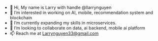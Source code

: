 - 👋 Hi, My name is Larry with handle @llarrynguyen
- 👀 I’m interested in working on AI, mobile, recommendation system and blockchain
- 🌱 I’m currently expanding my skills in microservices.
- 💞️ I’m looking to collaborate on data, ai backend, mobile ai platform
- 📫 Reach me at Larrynguyen33@gmail.com

<!---
llarrynguyen/llarrynguyen is a ✨ special ✨ repository because its `README.md` (this file) appears on your GitHub profile.
You can click the Preview link to take a look at your changes.
--->

